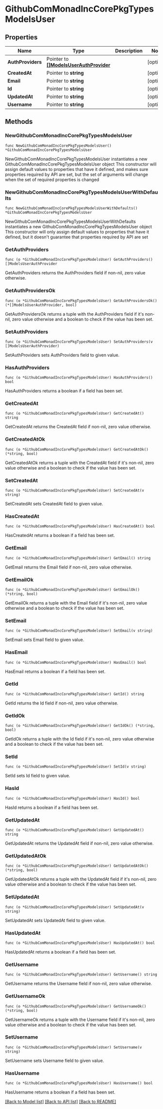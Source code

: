 # GithubComMonadIncCorePkgTypesModelsUser

## Properties

Name | Type | Description | Notes
------------ | ------------- | ------------- | -------------
**AuthProviders** | Pointer to [**[]ModelsUserAuthProvider**](ModelsUserAuthProvider.md) |  | [optional] 
**CreatedAt** | Pointer to **string** |  | [optional] 
**Email** | Pointer to **string** |  | [optional] 
**Id** | Pointer to **string** |  | [optional] 
**UpdatedAt** | Pointer to **string** |  | [optional] 
**Username** | Pointer to **string** |  | [optional] 

## Methods

### NewGithubComMonadIncCorePkgTypesModelsUser

`func NewGithubComMonadIncCorePkgTypesModelsUser() *GithubComMonadIncCorePkgTypesModelsUser`

NewGithubComMonadIncCorePkgTypesModelsUser instantiates a new GithubComMonadIncCorePkgTypesModelsUser object
This constructor will assign default values to properties that have it defined,
and makes sure properties required by API are set, but the set of arguments
will change when the set of required properties is changed

### NewGithubComMonadIncCorePkgTypesModelsUserWithDefaults

`func NewGithubComMonadIncCorePkgTypesModelsUserWithDefaults() *GithubComMonadIncCorePkgTypesModelsUser`

NewGithubComMonadIncCorePkgTypesModelsUserWithDefaults instantiates a new GithubComMonadIncCorePkgTypesModelsUser object
This constructor will only assign default values to properties that have it defined,
but it doesn't guarantee that properties required by API are set

### GetAuthProviders

`func (o *GithubComMonadIncCorePkgTypesModelsUser) GetAuthProviders() []ModelsUserAuthProvider`

GetAuthProviders returns the AuthProviders field if non-nil, zero value otherwise.

### GetAuthProvidersOk

`func (o *GithubComMonadIncCorePkgTypesModelsUser) GetAuthProvidersOk() (*[]ModelsUserAuthProvider, bool)`

GetAuthProvidersOk returns a tuple with the AuthProviders field if it's non-nil, zero value otherwise
and a boolean to check if the value has been set.

### SetAuthProviders

`func (o *GithubComMonadIncCorePkgTypesModelsUser) SetAuthProviders(v []ModelsUserAuthProvider)`

SetAuthProviders sets AuthProviders field to given value.

### HasAuthProviders

`func (o *GithubComMonadIncCorePkgTypesModelsUser) HasAuthProviders() bool`

HasAuthProviders returns a boolean if a field has been set.

### GetCreatedAt

`func (o *GithubComMonadIncCorePkgTypesModelsUser) GetCreatedAt() string`

GetCreatedAt returns the CreatedAt field if non-nil, zero value otherwise.

### GetCreatedAtOk

`func (o *GithubComMonadIncCorePkgTypesModelsUser) GetCreatedAtOk() (*string, bool)`

GetCreatedAtOk returns a tuple with the CreatedAt field if it's non-nil, zero value otherwise
and a boolean to check if the value has been set.

### SetCreatedAt

`func (o *GithubComMonadIncCorePkgTypesModelsUser) SetCreatedAt(v string)`

SetCreatedAt sets CreatedAt field to given value.

### HasCreatedAt

`func (o *GithubComMonadIncCorePkgTypesModelsUser) HasCreatedAt() bool`

HasCreatedAt returns a boolean if a field has been set.

### GetEmail

`func (o *GithubComMonadIncCorePkgTypesModelsUser) GetEmail() string`

GetEmail returns the Email field if non-nil, zero value otherwise.

### GetEmailOk

`func (o *GithubComMonadIncCorePkgTypesModelsUser) GetEmailOk() (*string, bool)`

GetEmailOk returns a tuple with the Email field if it's non-nil, zero value otherwise
and a boolean to check if the value has been set.

### SetEmail

`func (o *GithubComMonadIncCorePkgTypesModelsUser) SetEmail(v string)`

SetEmail sets Email field to given value.

### HasEmail

`func (o *GithubComMonadIncCorePkgTypesModelsUser) HasEmail() bool`

HasEmail returns a boolean if a field has been set.

### GetId

`func (o *GithubComMonadIncCorePkgTypesModelsUser) GetId() string`

GetId returns the Id field if non-nil, zero value otherwise.

### GetIdOk

`func (o *GithubComMonadIncCorePkgTypesModelsUser) GetIdOk() (*string, bool)`

GetIdOk returns a tuple with the Id field if it's non-nil, zero value otherwise
and a boolean to check if the value has been set.

### SetId

`func (o *GithubComMonadIncCorePkgTypesModelsUser) SetId(v string)`

SetId sets Id field to given value.

### HasId

`func (o *GithubComMonadIncCorePkgTypesModelsUser) HasId() bool`

HasId returns a boolean if a field has been set.

### GetUpdatedAt

`func (o *GithubComMonadIncCorePkgTypesModelsUser) GetUpdatedAt() string`

GetUpdatedAt returns the UpdatedAt field if non-nil, zero value otherwise.

### GetUpdatedAtOk

`func (o *GithubComMonadIncCorePkgTypesModelsUser) GetUpdatedAtOk() (*string, bool)`

GetUpdatedAtOk returns a tuple with the UpdatedAt field if it's non-nil, zero value otherwise
and a boolean to check if the value has been set.

### SetUpdatedAt

`func (o *GithubComMonadIncCorePkgTypesModelsUser) SetUpdatedAt(v string)`

SetUpdatedAt sets UpdatedAt field to given value.

### HasUpdatedAt

`func (o *GithubComMonadIncCorePkgTypesModelsUser) HasUpdatedAt() bool`

HasUpdatedAt returns a boolean if a field has been set.

### GetUsername

`func (o *GithubComMonadIncCorePkgTypesModelsUser) GetUsername() string`

GetUsername returns the Username field if non-nil, zero value otherwise.

### GetUsernameOk

`func (o *GithubComMonadIncCorePkgTypesModelsUser) GetUsernameOk() (*string, bool)`

GetUsernameOk returns a tuple with the Username field if it's non-nil, zero value otherwise
and a boolean to check if the value has been set.

### SetUsername

`func (o *GithubComMonadIncCorePkgTypesModelsUser) SetUsername(v string)`

SetUsername sets Username field to given value.

### HasUsername

`func (o *GithubComMonadIncCorePkgTypesModelsUser) HasUsername() bool`

HasUsername returns a boolean if a field has been set.


[[Back to Model list]](../README.md#documentation-for-models) [[Back to API list]](../README.md#documentation-for-api-endpoints) [[Back to README]](../README.md)


